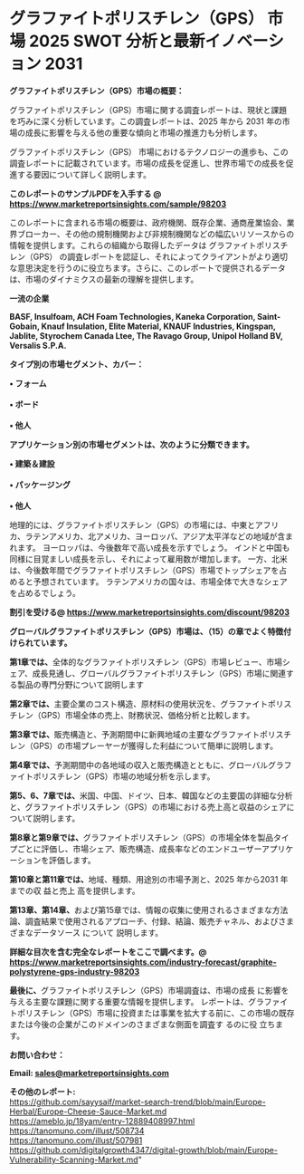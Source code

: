 # グラファイトポリスチレン（GPS） 市場 2025 SWOT 分析と最新イノベーション 2031

<strong><b>グラファイトポリスチレン（GPS）市場の概要：</b></strong>

グラファイトポリスチレン（GPS）市場に関する調査レポートは、現状と課題を巧みに深く分析しています。この調査レポートは、2025 年から 2031 年の市場の成長に影響を与える他の重要な傾向と市場の推進力も分析します。

グラファイトポリスチレン（GPS） 市場におけるテクノロジーの進歩も、この調査レポートに記載されています。市場の成長を促進し、世界市場での成長を促進する要因について詳しく説明します。

<strong>このレポートのサンプルPDFを入手する @ <a href=https://www.marketreportsinsights.com/sample/98203>https://www.marketreportsinsights.com/sample/98203</a></strong>

このレポートに含まれる市場の概要は、政府機関、既存企業、通商産業協会、業界ブローカー、その他の規制機関および非規制機関などの幅広いリソースからの情報を提供します。これらの組織から取得したデータは グラファイトポリスチレン（GPS） の調査レポートを認証し、それによってクライアントがより適切な意思決定を行うのに役立ちます。さらに、このレポートで提供されるデータは、市場のダイナミクスの最新の理解を提供します。

<strong>一流の企業</strong>

<strong><b>BASF, Insulfoam, ACH Foam Technologies, Kaneka Corporation, Saint-Gobain, Knauf Insulation, Elite Material, KNAUF Industries, Kingspan, Jablite, Styrochem Canada Ltee, The Ravago Group, Unipol Holland BV, Versalis S.P.A.</b></strong>

<strong><b>タイプ別の市場セグメント、カバー：</b></strong>

<strong>• フォーム<br><br>• ボード<br><br>• 他人</strong>

<strong><b>アプリケーション別の市場セグメントは、次のように分類できます。</b></strong>

<strong>• 建築＆建設<br><br>• パッケージング<br><br>• 他人</strong>

 地理的には、グラファイトポリスチレン（GPS）の市場には、中東とアフリカ、ラテンアメリカ、北アメリカ、ヨーロッパ、アジア太平洋などの地域が含まれます。 ヨーロッパは、今後数年で高い成長を示すでしょう。 インドと中国も同様に目覚ましい成長を示し、それによって雇用数が増加します。 一方、北米は、今後数年間でグラファイトポリスチレン（GPS）市場でトップシェアを占めると予想されています。 ラテンアメリカの国々は、市場全体で大きなシェアを占めるでしょう。

<strong>割引を受ける@ <a href=https://www.marketreportsinsights.com/discount/98203>https://www.marketreportsinsights.com/discount/98203</a></strong>

<strong><b>グローバルグラファイトポリスチレン（GPS）市場は、（15）の章でよく特徴付けられています。</b></strong>

<strong><b>第</b></strong><strong><b>1章では、</b></strong>全体的なグラファイトポリスチレン（GPS）市場レビュー、市場シェア、成長見通し、グローバルグラファイトポリスチレン（GPS）市場に関連する製品の専門分野について説明します

<strong><b>第2章では、</b></strong>主要企業のコスト構造、原材料の使用状況を、グラファイトポリスチレン（GPS）市場全体の売上、財務状況、価格分析と比較します。

<strong><b>第3章では、</b></strong>販売構造と、予測期間中に新興地域の主要なグラファイトポリスチレン（GPS）の市場プレーヤーが獲得した利益について簡単に説明します。

<strong><b>第4章では、</b></strong>予測期間中の各地域の収入と販売構造とともに、グローバルグラファイトポリスチレン（GPS）市場の地域分析を示します。

<strong><b>第5、6、7章では、</b></strong>米国、中国、ドイツ、日本、韓国などの主要国の詳細な分析と、グラファイトポリスチレン（GPS）の市場における売上高と収益のシェアについて説明します。

<strong><b>第8章と第9章では、</b></strong>グラファイトポリスチレン（GPS）の市場全体を製品タイプごとに評価し、市場シェア、販売構造、成長率などのエンドユーザーアプリケーションを評価します。

<strong><b>第10章と第11章では、</b></strong>地域、種類、用途別の市場予測と、2025 年から2031 年までの収 益と売上 高を提供します。

<strong><b>第13章、第14章、</b></strong>および第15章では、情報の収集に使用されるさまざまな方法論、調査結果で使用されるアプローチ、付録、結論、販売チャネル、およびさまざまなデータソース について 説明します。

<strong>詳細な目次を含む完全なレポートをここで調べます。@ <a href=https://www.marketreportsinsights.com/industry-forecast/graphite-polystyrene-gps-industry-98203>https://www.marketreportsinsights.com/industry-forecast/graphite-polystyrene-gps-industry-98203</a></strong>

<strong><b>最後に、</b></strong>グラファイトポリスチレン（GPS）市場調査は、市場の成長 に影響を</a>与える主要な課題に関する重要な情報を提供します。 レポートは、グラファイトポリスチレン（GPS）市場に投資または事業を拡大する前に、この市場の既存または今後の企業がこのドメインのさまざまな側面を調査す るのに役 立ちます。

<strong><b>お問い合わせ：</b></strong>

<strong>Email: </strong><a href=mailto:sales@marketreportsinsights.com><strong>sales@marketreportsinsights.com</strong></a>

<strong>その他のレポート:</strong>
<br>
<a href=https://github.com/sayysaif/market-search-trend/blob/main/Europe-Herbal/Europe-Cheese-Sauce-Market.md>https://github.com/sayysaif/market-search-trend/blob/main/Europe-Herbal/Europe-Cheese-Sauce-Market.md</a>
<br>
<a href=https://ameblo.jp/18yam/entry-12889408997.html>https://ameblo.jp/18yam/entry-12889408997.html</a>
<br>
<a href=https://tanomuno.com/illust/508734>https://tanomuno.com/illust/508734</a>
<br>
<a href=https://tanomuno.com/illust/507981>https://tanomuno.com/illust/507981</a>
<br>
<a href=https://github.com/digitalgrowth4347/digital-growth/blob/main/Europe-Vulnerability-Scanning-Market.md>https://github.com/digitalgrowth4347/digital-growth/blob/main/Europe-Vulnerability-Scanning-Market.md</a>"
